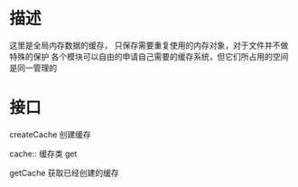 # 描述
这里是全局内存数据的缓存，
只保存需要重复使用的内存对象，对于文件并不做特殊的保护
各个模块可以自由的申请自己需要的缓存系统，但它们所占用的空间是同一管理的
# 接口
createCache 创建缓存

cache:: 缓存类 get

getCache 获取已经创建的缓存